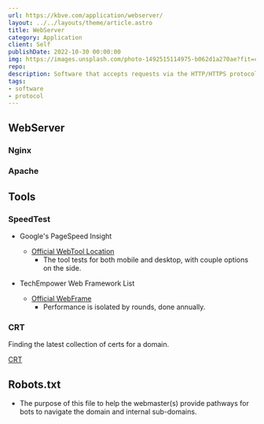 ```yaml
---
url: https://kbve.com/application/webserver/
layout: ../../layouts/theme/article.astro
title: WebServer
category: Application
client: Self
publishDate: 2022-10-30 00:00:00
img: https://images.unsplash.com/photo-1492515114975-b062d1a270ae?fit=crop&w=1400&h=700&q=75
repo:
description: Software that accepts requests via the HTTP/HTTPS protocol.
tags:
- software
- protocol
---
```


## WebServer

### Nginx

### Apache

## Tools

### SpeedTest

- Google's PageSpeed Insight
  - [Official WebTool Location](https://pagespeed.web.dev/)
    - The tool tests for both mobile and desktop, with couple options on the side.

- TechEmpower Web Framework List
  - [Official WebFrame](https://www.techempower.com/benchmarks/#section=data-r21)
    - Performance is isolated by rounds, done annually.

### CRT

Finding the latest collection of certs for a domain.

[CRT](https://crt.sh/?q=kbve.com&showSQL=Y)

## Robots.txt

- The purpose of this file to help the webmaster(s) provide pathways for bots to navigate the domain and internal sub-domains.

